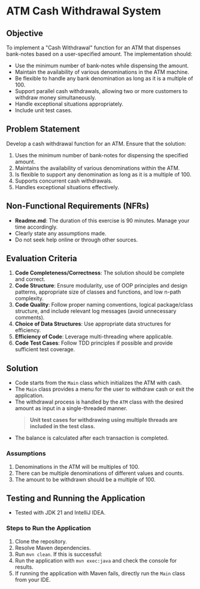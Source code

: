 # ATM Cash Withdrawal System

## Objective

To implement a "Cash Withdrawal" function for an ATM that dispenses bank-notes based on a user-specified amount. The implementation should:

- Use the minimum number of bank-notes while dispensing the amount.
- Maintain the availability of various denominations in the ATM machine.
- Be flexible to handle any bank denomination as long as it is a multiple of 100.
- Support parallel cash withdrawals, allowing two or more customers to withdraw money simultaneously.
- Handle exceptional situations appropriately.
- Include unit test cases.

## Problem Statement

Develop a cash withdrawal function for an ATM. Ensure that the solution:

1. Uses the minimum number of bank-notes for dispensing the specified amount.
2. Maintains the availability of various denominations within the ATM.
3. Is flexible to support any denomination as long as it is a multiple of 100.
4. Supports concurrent cash withdrawals.
5. Handles exceptional situations effectively.

## Non-Functional Requirements (NFRs)

- **Readme.md**: The duration of this exercise is 90 minutes. Manage your time accordingly.
- Clearly state any assumptions made.
- Do not seek help online or through other sources.

## Evaluation Criteria

1. **Code Completeness/Correctness**: The solution should be complete and correct.
2. **Code Structure**: Ensure modularity, use of OOP principles and design patterns, appropriate size of classes and functions, and low n-path complexity.
3. **Code Quality**: Follow proper naming conventions, logical package/class structure, and include relevant log messages (avoid unnecessary comments).
4. **Choice of Data Structures**: Use appropriate data structures for efficiency.
5. **Efficiency of Code**: Leverage multi-threading where applicable.
6. **Code Test Cases**: Follow TDD principles if possible and provide sufficient test coverage.

## Solution

* Code starts from the `Main` class which initializes the ATM with cash.
* The `Main` class provides a menu for the user to withdraw cash or exit the application.
* The withdrawal process is handled by the `ATM` class with the desired amount as input in a single-threaded manner.
  > **Unit test cases for withdrawing using multiple threads are included in the test class.**
* The balance is calculated after each transaction is completed.
  

### Assumptions

1. Denominations in the ATM will be multiples of 100.
2. There can be multiple denominations of different values and counts.
3. The amount to be withdrawn should be a multiple of 100.



## Testing and Running the Application

* Tested with JDK 21 and IntelliJ IDEA.

### Steps to Run the Application

1. Clone the repository.
2. Resolve Maven dependencies.
3. Run `mvn clean`. If this is successful:
4. Run the application with `mvn exec:java` and check the console for results.
5. If running the application with Maven fails, directly run the `Main` class from your IDE.
